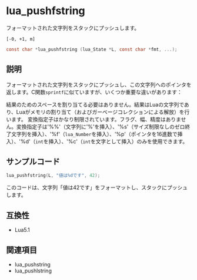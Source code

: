 # lua_pushfstring

フォーマットされた文字列をスタックにプッシュします。

`[-0, +1, m]`

```c
const char *lua_pushfstring (lua_State *L, const char *fmt, ...);
```

## 説明

フォーマットされた文字列をスタックにプッシュし、この文字列へのポインタを返します。C関数`sprintf`に似ていますが、いくつか重要な違いがあります：

結果のためのスペースを割り当てる必要はありません。結果はLuaの文字列であり、Luaがメモリの割り当て（およびガーベージコレクションによる解放）を行います。
変換指定子はかなり制限されています。フラグ、幅、精度はありません。変換指定子は'%%'（文字列に'%'を挿入）、'%s'（サイズ制限なしのゼロ終了文字列を挿入）、'%f'（`lua_Number`を挿入）、'%p'（ポインタを16進数で挿入）、'%d'（`int`を挿入）、'%c'（`int`を文字として挿入）のみを使用できます。

## サンプルコード

```c
lua_pushfstring(L, "値は%dです", 42);
```

このコードは、文字列「値は42です」をフォーマットし、スタックにプッシュします。

## 互換性

- Lua5.1

## 関連項目

- lua_pushstring
- lua_pushlstring